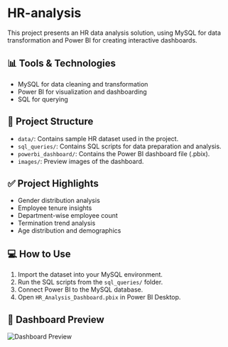 # HR-analysis
This project presents an HR data analysis solution, using MySQL for data transformation and Power BI for creating interactive dashboards.

## 📊 Tools & Technologies
- MySQL for data cleaning and transformation
- Power BI for visualization and dashboarding
- SQL for querying

## 📁 Project Structure
- `data/`: Contains sample HR dataset used in the project.
- `sql_queries/`: Contains SQL scripts for data preparation and analysis.
- `powerbi_dashboard/`: Contains the Power BI dashboard file (.pbix).
- `images/`: Preview images of the dashboard.

## ✅ Project Highlights
- Gender distribution analysis
- Employee tenure insights
- Department-wise employee count
- Termination trend analysis
- Age distribution and demographics

## 💻 How to Use
1. Import the dataset into your MySQL environment.
2. Run the SQL scripts from the `sql_queries/` folder.
3. Connect Power BI to the MySQL database.
4. Open `HR_Analysis_Dashboard.pbix` in Power BI Desktop.

## 📸 Dashboard Preview
![Dashboard Preview](images/dashboard_preview.png)
